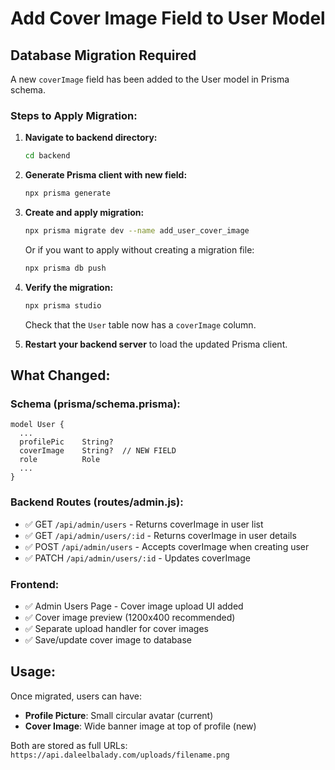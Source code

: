 # Add Cover Image Field to User Model

## Database Migration Required

A new `coverImage` field has been added to the User model in Prisma schema.

### Steps to Apply Migration:

1. **Navigate to backend directory:**
   ```bash
   cd backend
   ```

2. **Generate Prisma client with new field:**
   ```bash
   npx prisma generate
   ```

3. **Create and apply migration:**
   ```bash
   npx prisma migrate dev --name add_user_cover_image
   ```

   Or if you want to apply without creating a migration file:
   ```bash
   npx prisma db push
   ```

4. **Verify the migration:**
   ```bash
   npx prisma studio
   ```
   Check that the `User` table now has a `coverImage` column.

5. **Restart your backend server** to load the updated Prisma client.

## What Changed:

### Schema (prisma/schema.prisma):
```prisma
model User {
  ...
  profilePic    String?
  coverImage    String?  // NEW FIELD
  role          Role
  ...
}
```

### Backend Routes (routes/admin.js):
- ✅ GET `/api/admin/users` - Returns coverImage in user list
- ✅ GET `/api/admin/users/:id` - Returns coverImage in user details  
- ✅ POST `/api/admin/users` - Accepts coverImage when creating user
- ✅ PATCH `/api/admin/users/:id` - Updates coverImage

### Frontend:
- ✅ Admin Users Page - Cover image upload UI added
- ✅ Cover image preview (1200x400 recommended)
- ✅ Separate upload handler for cover images
- ✅ Save/update cover image to database

## Usage:

Once migrated, users can have:
- **Profile Picture**: Small circular avatar (current)
- **Cover Image**: Wide banner image at top of profile (new)

Both are stored as full URLs: `https://api.daleelbalady.com/uploads/filename.png`

